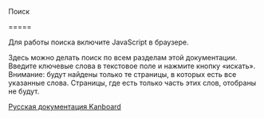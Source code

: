 Поиск

=====



Для работы поиска включите JavaScript в браузере.



Здесь можно делать поиск по всем разделам этой документации. Введите ключевые слова в текстовое поле и нажмите кнопку «искать». Внимание: будут найдены только те страницы, в которых есть все указанные слова. Страницы, где есть только часть этих слов, отобраны не будут.



 



 



[Русская документация Kanboard](http://Kanboard.ru/doc/)

